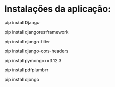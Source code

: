 # Instalações da aplicação:
<p>pip install Django</p>
<p>pip install djangorestframework</p>
<p>pip install django-filter</p>
<p>pip install django-cors-headers</p>
<p>pip install pymongo==3.12.3</p>
<p>pip install pdfplumber</p>
<p>pip install djongo</p>
